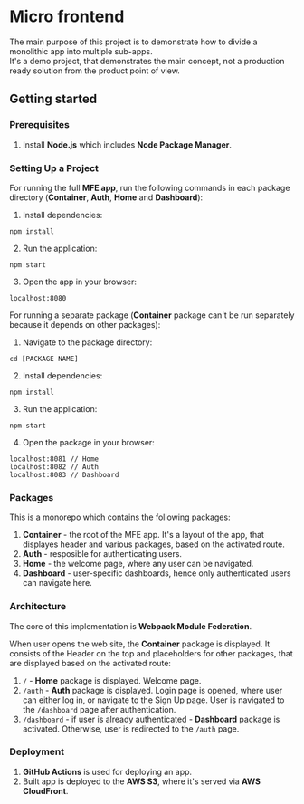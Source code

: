 # Micro frontend
The main purpose of this project is to demonstrate how to divide a monolithic app into multiple sub-apps.<br>
It's a demo project, that demonstrates the main concept, not a production ready solution from the product point of view.

## Getting started

### Prerequisites
1. Install **Node.js** which includes **Node Package Manager**.

### Setting Up a Project
For running the full **MFE app**, run the following commands in each package directory (**Container**, **Auth**, **Home** and **Dashboard**):
1. Install dependencies:
```
npm install
```
2. Run the application:
```
npm start
```
3. Open the app in your browser:
```
localhost:8080
```

For running a separate package (**Container** package can't be run separately because it depends on other packages):
1. Navigate to the package directory:
```
cd [PACKAGE NAME]
```
2. Install dependencies:
```
npm install
```
3. Run the application:
```
npm start
```
4. Open the package in your browser:
```
localhost:8081 // Home
localhost:8082 // Auth
localhost:8083 // Dashboard
```

### Packages
This is a monorepo which contains the following packages:
1. **Container** - the root of the MFE app. It's a layout of the app, that displayes header and various packages, based on the activated route.
2. **Auth** - resposible for authenticating users.
3. **Home** - the welcome page, where any user can be navigated.
4. **Dashboard** - user-specific dashboards, hence only authenticated users can navigate here.

### Architecture
The core of this implementation is **Webpack Module Federation**.

When user opens the web site, the **Container** package is displayed. It consists of the Header on the top and placeholders for other packages, that are displayed based on the activated route:
1. `/` - **Home** package is displayed. Welcome page.
2. `/auth` - **Auth** package is displayed. Login page is opened, where user can either log in, or navigate to the Sign Up page. User is navigated to the `/dashboard` page after authentication.
3. `/dashboard` - if user is already authenticated - **Dashboard** package is activated. Otherwise, user is redirected to the `/auth` page.

### Deployment
1. **GitHub Actions** is used for deploying an app.
2. Built app is deployed to the **AWS S3**, where it's served via **AWS CloudFront**.